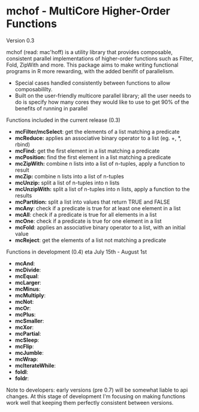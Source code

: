 mchof - MultiCore Higher-Order Functions
===
Version 0.3

mchof (read: mac'hoff) is a utility library that provides
composable, consistent parallel implementations of higher-order
functions such as Filter, Fold, ZipWith and more. This package aims to 
make writing functional programs in R more rewarding, with the added benifit
of parallelism.

 * Special cases handled consistently between functions to allow composabililty.	
 * Built on the user-friendly multicore parallel library; all the user needs to 
   do is specify how many cores they would like to use to get 90% of the benefits 
   of running in parallel
   
Functions included in the current release (0.3)

* **mcFilter/mcSelect**: get the elements of a list matching a predicate
* **mcReduce:** applies an associative binary operator to a list (eg. +, *, rbind)
* **mcFind:** get the first element in a list matching a predicate
* **mcPosition:** find the first element in a list matching a predicate
* **mcZipWith:** combine n lists into a list of n-tuples, apply a function to result
* **mcZip:** combine n lists into a list of n-tuples
* **mcUnzip:** split a list of n-tuples into n lists
* **mcUnzipWith:** split a list of n-tuples into n lists, apply a function to the results
* **mcPartition:** split a list into values that return TRUE and FALSE
* **mcAny**: check if a predicate is true for at least one element in a list
* **mcAll**: check if a predicate is true for all elements in a list
* **mcOne**: check if a predicate is true for one element in a list
* **mcFold**: applies an associative binary operator to a list, with an initial value
* **mcReject**: get the elements of a list not matching a predicate

Functions in development (0.4) eta July 15th - August 1st

* **mcAnd**:
* **mcDivide**:
* **mcEqual**:
* **mcLarger**:
* **mcMinus**:
* **mcMultiply**:
* **mcNot**:
* **mcOr**:
* **mcPlus**:
* **mcSmaller**:
* **mcXor**:
* **mcPartial**:
* **mcSleep**:
* **mcFlip**:
* **mcJumble**:
* **mcWrap**:
* **mcIterateWhile**:
* **foldl**:
* **foldr**:

Note to developers: early versions (pre 0.7) will be somewhat liable to api 
changes. At this stage of development I'm focusing on making functions work well
that keeping them perfectly consistent between versions.
